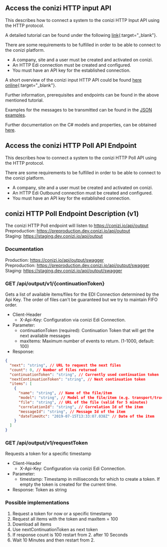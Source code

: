 ## Access the conizi HTTP input API

This describes how to connect a system to the conizi HTTP Input API using the HTTP protocol.

A detailed tutorial can be found under the following [link](howto-conizi-http-input-api.pdf){:target="_blank"}.

There are some requirements to be fulfilled in order to be able to connect to the conizi platform.

* A company, site and a user must be created and activated on conizi.
* An HTTP Edi connection must be created and configured.
* You must have an API key for the established connection.

A short overview of the conizi input HTTP API could be found [here online](https://preproduction.dev.conizi.io/api/input/swagger/index.html){:target="_blank"}.

Further information, prerequisites and endpoints can be found in the above mentioned tutorial.

Examples for the messages to be transmitted can be found in the [JSON examples](../semantic-models/examples/index.md).

Further documentation on the C# models and properties, can be obtained [here](../semantic-models/site/index.html).

## Access the conizi HTTP Poll API Endpoint

This describes how to connect a system to the conizi HTTP Poll API using the HTTP protocol.

There are some requirements to be fulfilled in order to be able to connect to the conizi platform.  

* A company, site and a user must be created and activated on conizi.
* An HTTP Edi Outbound connection must be created and configured.
* You must have an API key for the established connection.

<!-- A detailed tutorial can be found under the following [link](https://git.fleetboard-logistics.com/snippets/14){:target="_blank"}. -->

## conizi HTTP Poll Endpoint Description (v1)
The conizi HTTP Poll endpoint will listen to https://conizi.io/api/output  
Preproduction: https://preproduction.dev.conizi.io/api/output  
Staging: https://staging.dev.conizi.io/api/output  

### Documentation
Production: https://conizi.io/api/output/swagger  
Preproduction: https://preproduction.dev.conizi.io/api/output/swagger  
Staging: https://staging.dev.conizi.io/api/output/swagger  

### GET /api/output/v1/{continuationToken}
Gets a list of available items/files for the EDI Connection determined by the Api Key.
The order of files can't be guaranteed but we try to maintain FIFO order.
- Client-Header
  - X-Api-Key: Configuration via conizi Edi Connection.
- Parameter:
  - continuationToken (required): Continuation Token that will get the next available messages
  - maxItems: Maximum number of events to return. (1-1000, default: 100)
- Response:

```json
{
  "next": "string", // URL to request the next files
  "count": 0, // Number of files returned
  "continuationToken": "string", // Currently used continuation token
  "nextContinuationToken": "string", // Next continuation token
  "items": [
    {
      "name": "string", // Name of the file/item
      "model": "string", // Model of the file/item (e.g. transport/truck...)
      "file": "string", // URL of the file (valid for 5 minutes)
      "correlationId": "string", // Correlation Id of the item
      "messageId": "string", // Message Id of the item
      "dateTimeUtc": "2019-07-15T13:33:07.038Z" // Date of the item
    }
  ]
}
```

### GET /api/output/v1/requestToken
Requests a token for a specific timestamp
- Client-Header
  - X-Api-Key: Configuration via conizi Edi Connection.
- Parameter:
  - timestamp: Timestamp in milliseconds for which to create a token. If empty the token is created for the current time.
- Response: Token as string

### Possible implementations
1. Request a token for now or a specific timestamp
2. Request all items with the token and maxItem = 100
3. Download all items
4. Use nextContinuationToken as next token
5. If response count is 100 restart from 2. after 10 Seconds
6. Wait 10 Minutes and then restart from 2.

